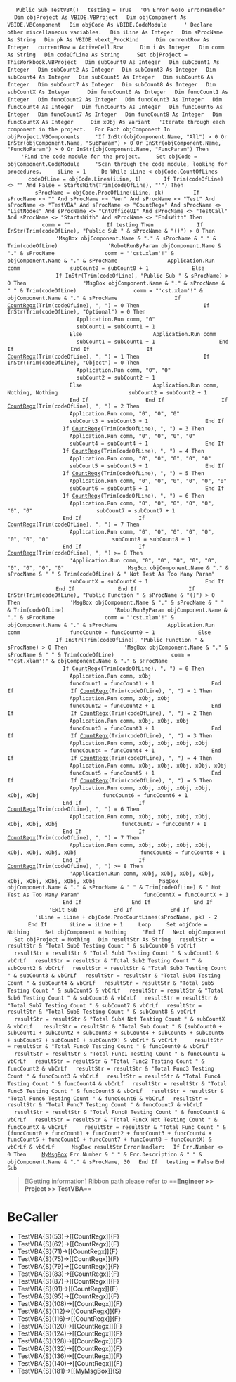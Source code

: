 &nbsp;&nbsp;&nbsp;&nbsp;
`Public Sub TestVBA()`
&nbsp;&nbsp;&nbsp;&nbsp;`testing = True`
&nbsp;&nbsp;&nbsp;&nbsp;`'On Error GoTo ErrorHandler`
&nbsp;&nbsp;&nbsp;&nbsp;`Dim objProject As VBIDE.VBProject`
&nbsp;&nbsp;&nbsp;&nbsp;`Dim objComponent As VBIDE.VBComponent`
&nbsp;&nbsp;&nbsp;&nbsp;`Dim objCode As VBIDE.CodeModule`
&nbsp;&nbsp;&nbsp;&nbsp;
&nbsp;&nbsp;&nbsp;&nbsp;`' Declare other miscellaneous variables.`
&nbsp;&nbsp;&nbsp;&nbsp;`Dim iLine As Integer`
&nbsp;&nbsp;&nbsp;&nbsp;`Dim sProcName As String`
&nbsp;&nbsp;&nbsp;&nbsp;`Dim pk As VBIDE.vbext_ProcKind`
&nbsp;&nbsp;&nbsp;&nbsp;
&nbsp;&nbsp;&nbsp;&nbsp;`Dim currentRow As Integer`
&nbsp;&nbsp;&nbsp;&nbsp;`currentRow = ActiveCell.Row`
&nbsp;&nbsp;&nbsp;&nbsp;
&nbsp;&nbsp;&nbsp;&nbsp;`Dim i As Integer`
&nbsp;&nbsp;&nbsp;&nbsp;`Dim comm As String`
&nbsp;&nbsp;&nbsp;&nbsp;`Dim codeOfLine As String`
&nbsp;&nbsp;&nbsp;&nbsp;
&nbsp;&nbsp;&nbsp;&nbsp;`Set objProject = ThisWorkbook.VBProject`
&nbsp;&nbsp;&nbsp;&nbsp;`Dim subCount0 As Integer`
&nbsp;&nbsp;&nbsp;&nbsp;`Dim subCount1 As Integer`
&nbsp;&nbsp;&nbsp;&nbsp;`Dim subCount2 As Integer`
&nbsp;&nbsp;&nbsp;&nbsp;`Dim subCount3 As Integer`
&nbsp;&nbsp;&nbsp;&nbsp;`Dim subCount4 As Integer`
&nbsp;&nbsp;&nbsp;&nbsp;`Dim subCount5 As Integer`
&nbsp;&nbsp;&nbsp;&nbsp;`Dim subCount6 As Integer`
&nbsp;&nbsp;&nbsp;&nbsp;`Dim subCount7 As Integer`
&nbsp;&nbsp;&nbsp;&nbsp;`Dim subCount8 As Integer`
&nbsp;&nbsp;&nbsp;&nbsp;`Dim subCountX As Integer`
&nbsp;&nbsp;&nbsp;&nbsp;
&nbsp;&nbsp;&nbsp;&nbsp;`Dim funcCount0 As Integer`
&nbsp;&nbsp;&nbsp;&nbsp;`Dim funcCount1 As Integer`
&nbsp;&nbsp;&nbsp;&nbsp;`Dim funcCount2 As Integer`
&nbsp;&nbsp;&nbsp;&nbsp;`Dim funcCount3 As Integer`
&nbsp;&nbsp;&nbsp;&nbsp;`Dim funcCount4 As Integer`
&nbsp;&nbsp;&nbsp;&nbsp;`Dim funcCount5 As Integer`
&nbsp;&nbsp;&nbsp;&nbsp;`Dim funcCount6 As Integer`
&nbsp;&nbsp;&nbsp;&nbsp;`Dim funcCount7 As Integer`
&nbsp;&nbsp;&nbsp;&nbsp;`Dim funcCount8 As Integer`
&nbsp;&nbsp;&nbsp;&nbsp;`Dim funcCountX As Integer`
&nbsp;&nbsp;&nbsp;&nbsp;
&nbsp;&nbsp;&nbsp;&nbsp;`Dim xObj As Variant`
&nbsp;&nbsp;&nbsp;&nbsp;`'Iterate through each component in the project.`
&nbsp;&nbsp;&nbsp;&nbsp;`For Each objComponent In objProject.VBComponents`
&nbsp;&nbsp;&nbsp;&nbsp;&nbsp;&nbsp;&nbsp;&nbsp;`'If InStr(objComponent.Name, "All") > 0 Or InStr(objComponent.Name, "SubParam") > 0 Or InStr(objComponent.Name, "FuncNoParam") > 0 Or InStr(objComponent.Name, "FuncParam") Then`
&nbsp;&nbsp;&nbsp;&nbsp;&nbsp;&nbsp;&nbsp;&nbsp;`'Find the code module for the project.`
&nbsp;&nbsp;&nbsp;&nbsp;&nbsp;&nbsp;&nbsp;&nbsp;`Set objCode = objComponent.CodeModule`
&nbsp;&nbsp;&nbsp;&nbsp;&nbsp;&nbsp;&nbsp;&nbsp;`'Scan through the code module, looking for procedures.`
&nbsp;&nbsp;&nbsp;&nbsp;&nbsp;&nbsp;&nbsp;&nbsp;`iLine = 1`
&nbsp;&nbsp;&nbsp;&nbsp;&nbsp;&nbsp;&nbsp;&nbsp;`Do While iLine < objCode.CountOfLines`
&nbsp;&nbsp;&nbsp;&nbsp;
&nbsp;&nbsp;&nbsp;&nbsp;&nbsp;&nbsp;&nbsp;&nbsp;&nbsp;&nbsp;&nbsp;&nbsp;`codeOfLine = objCode.Lines(iLine, 1)`
&nbsp;&nbsp;&nbsp;&nbsp;&nbsp;&nbsp;&nbsp;&nbsp;&nbsp;&nbsp;&nbsp;&nbsp;`If Trim(codeOfLine) <> "" And False = StartsWith(Trim(codeOfLine), "'") Then`
&nbsp;&nbsp;&nbsp;&nbsp;&nbsp;&nbsp;&nbsp;&nbsp;&nbsp;&nbsp;&nbsp;&nbsp;&nbsp;&nbsp;&nbsp;&nbsp;`sProcName = objCode.ProcOfLine(iLine, pk)`
&nbsp;&nbsp;&nbsp;&nbsp;&nbsp;&nbsp;&nbsp;&nbsp;&nbsp;&nbsp;&nbsp;&nbsp;&nbsp;&nbsp;&nbsp;&nbsp;`If sProcName <> "" And sProcName <> "Ver" And sProcName <> "Test" And sProcName <> "TestVBA" And sProcName <> "CountRegx" And sProcName <> "ListNodes" And sProcName <> "CntOfficeUI" And sProcName <> "TestCall" And sProcName <> "StartsWith" And sProcName <> "EndsWith" Then`
&nbsp;&nbsp;&nbsp;&nbsp;&nbsp;&nbsp;&nbsp;&nbsp;&nbsp;&nbsp;&nbsp;&nbsp;&nbsp;&nbsp;&nbsp;&nbsp;&nbsp;&nbsp;&nbsp;&nbsp;`comm = ""`
&nbsp;&nbsp;&nbsp;&nbsp;&nbsp;&nbsp;&nbsp;&nbsp;&nbsp;&nbsp;&nbsp;&nbsp;&nbsp;&nbsp;&nbsp;&nbsp;&nbsp;&nbsp;&nbsp;&nbsp;`If testing Then`
&nbsp;&nbsp;&nbsp;&nbsp;&nbsp;&nbsp;&nbsp;&nbsp;&nbsp;&nbsp;&nbsp;&nbsp;&nbsp;&nbsp;&nbsp;&nbsp;&nbsp;&nbsp;&nbsp;&nbsp;&nbsp;&nbsp;&nbsp;&nbsp;`If InStr(Trim(codeOfLine), "Public Sub " & sProcName & "()") > 0 Then`
&nbsp;&nbsp;&nbsp;&nbsp;&nbsp;&nbsp;&nbsp;&nbsp;&nbsp;&nbsp;&nbsp;&nbsp;&nbsp;&nbsp;&nbsp;&nbsp;&nbsp;&nbsp;&nbsp;&nbsp;&nbsp;&nbsp;&nbsp;&nbsp;&nbsp;&nbsp;&nbsp;&nbsp;`'MsgBox objComponent.Name & "." & sProcName & " " & Trim(codeOfLine)`
&nbsp;&nbsp;&nbsp;&nbsp;&nbsp;&nbsp;&nbsp;&nbsp;&nbsp;&nbsp;&nbsp;&nbsp;&nbsp;&nbsp;&nbsp;&nbsp;&nbsp;&nbsp;&nbsp;&nbsp;&nbsp;&nbsp;&nbsp;&nbsp;&nbsp;&nbsp;&nbsp;&nbsp;`'RobotRunByParam objComponent.Name & "." & sProcName`
&nbsp;&nbsp;&nbsp;&nbsp;&nbsp;&nbsp;&nbsp;&nbsp;&nbsp;&nbsp;&nbsp;&nbsp;&nbsp;&nbsp;&nbsp;&nbsp;&nbsp;&nbsp;&nbsp;&nbsp;&nbsp;&nbsp;&nbsp;&nbsp;&nbsp;&nbsp;&nbsp;&nbsp;`comm = "'cst.xlam'!" & objComponent.Name & "." & sProcName`
&nbsp;&nbsp;&nbsp;&nbsp;&nbsp;&nbsp;&nbsp;&nbsp;&nbsp;&nbsp;&nbsp;&nbsp;&nbsp;&nbsp;&nbsp;&nbsp;&nbsp;&nbsp;&nbsp;&nbsp;&nbsp;&nbsp;&nbsp;&nbsp;&nbsp;&nbsp;&nbsp;&nbsp;`Application.Run comm`
&nbsp;&nbsp;&nbsp;&nbsp;&nbsp;&nbsp;&nbsp;&nbsp;&nbsp;&nbsp;&nbsp;&nbsp;&nbsp;&nbsp;&nbsp;&nbsp;&nbsp;&nbsp;&nbsp;&nbsp;&nbsp;&nbsp;&nbsp;&nbsp;&nbsp;&nbsp;&nbsp;&nbsp;`subCount0 = subCount0 + 1`
&nbsp;&nbsp;&nbsp;&nbsp;&nbsp;&nbsp;&nbsp;&nbsp;&nbsp;&nbsp;&nbsp;&nbsp;&nbsp;&nbsp;&nbsp;&nbsp;&nbsp;&nbsp;&nbsp;&nbsp;&nbsp;&nbsp;&nbsp;&nbsp;`Else`
&nbsp;&nbsp;&nbsp;&nbsp;&nbsp;&nbsp;&nbsp;&nbsp;&nbsp;&nbsp;&nbsp;&nbsp;&nbsp;&nbsp;&nbsp;&nbsp;&nbsp;&nbsp;&nbsp;&nbsp;&nbsp;&nbsp;&nbsp;&nbsp;&nbsp;&nbsp;&nbsp;&nbsp;`If InStr(Trim(codeOfLine), "Public Sub " & sProcName) > 0 Then`
&nbsp;&nbsp;&nbsp;&nbsp;&nbsp;&nbsp;&nbsp;&nbsp;&nbsp;&nbsp;&nbsp;&nbsp;&nbsp;&nbsp;&nbsp;&nbsp;&nbsp;&nbsp;&nbsp;&nbsp;&nbsp;&nbsp;&nbsp;&nbsp;&nbsp;&nbsp;&nbsp;&nbsp;&nbsp;&nbsp;&nbsp;&nbsp;`'MsgBox objComponent.Name & "." & sProcName & " " & Trim(codeOfLine)`
&nbsp;&nbsp;&nbsp;&nbsp;&nbsp;&nbsp;&nbsp;&nbsp;&nbsp;&nbsp;&nbsp;&nbsp;&nbsp;&nbsp;&nbsp;&nbsp;&nbsp;&nbsp;&nbsp;&nbsp;&nbsp;&nbsp;&nbsp;&nbsp;&nbsp;&nbsp;&nbsp;&nbsp;&nbsp;&nbsp;&nbsp;&nbsp;`comm = "'cst.xlam'!" & objComponent.Name & "." & sProcName`
&nbsp;&nbsp;&nbsp;&nbsp;&nbsp;&nbsp;&nbsp;&nbsp;&nbsp;&nbsp;&nbsp;&nbsp;&nbsp;&nbsp;&nbsp;&nbsp;&nbsp;&nbsp;&nbsp;&nbsp;&nbsp;&nbsp;&nbsp;&nbsp;&nbsp;&nbsp;&nbsp;&nbsp;&nbsp;&nbsp;&nbsp;&nbsp;`If `[`CountRegx`](CountRegx)`(Trim(codeOfLine), ", ") = 0 Then`
&nbsp;&nbsp;&nbsp;&nbsp;&nbsp;&nbsp;&nbsp;&nbsp;&nbsp;&nbsp;&nbsp;&nbsp;&nbsp;&nbsp;&nbsp;&nbsp;&nbsp;&nbsp;&nbsp;&nbsp;&nbsp;&nbsp;&nbsp;&nbsp;&nbsp;&nbsp;&nbsp;&nbsp;&nbsp;&nbsp;&nbsp;&nbsp;&nbsp;&nbsp;&nbsp;&nbsp;`If InStr(Trim(codeOfLine), "Optional") = 0 Then`
&nbsp;&nbsp;&nbsp;&nbsp;&nbsp;&nbsp;&nbsp;&nbsp;&nbsp;&nbsp;&nbsp;&nbsp;&nbsp;&nbsp;&nbsp;&nbsp;&nbsp;&nbsp;&nbsp;&nbsp;&nbsp;&nbsp;&nbsp;&nbsp;&nbsp;&nbsp;&nbsp;&nbsp;&nbsp;&nbsp;&nbsp;&nbsp;&nbsp;&nbsp;&nbsp;&nbsp;&nbsp;&nbsp;&nbsp;&nbsp;`Application.Run comm, "0"`
&nbsp;&nbsp;&nbsp;&nbsp;&nbsp;&nbsp;&nbsp;&nbsp;&nbsp;&nbsp;&nbsp;&nbsp;&nbsp;&nbsp;&nbsp;&nbsp;&nbsp;&nbsp;&nbsp;&nbsp;&nbsp;&nbsp;&nbsp;&nbsp;&nbsp;&nbsp;&nbsp;&nbsp;&nbsp;&nbsp;&nbsp;&nbsp;&nbsp;&nbsp;&nbsp;&nbsp;&nbsp;&nbsp;&nbsp;&nbsp;`subCount1 = subCount1 + 1`
&nbsp;&nbsp;&nbsp;&nbsp;&nbsp;&nbsp;&nbsp;&nbsp;&nbsp;&nbsp;&nbsp;&nbsp;&nbsp;&nbsp;&nbsp;&nbsp;&nbsp;&nbsp;&nbsp;&nbsp;&nbsp;&nbsp;&nbsp;&nbsp;&nbsp;&nbsp;&nbsp;&nbsp;&nbsp;&nbsp;&nbsp;&nbsp;&nbsp;&nbsp;&nbsp;&nbsp;`Else`
&nbsp;&nbsp;&nbsp;&nbsp;&nbsp;&nbsp;&nbsp;&nbsp;&nbsp;&nbsp;&nbsp;&nbsp;&nbsp;&nbsp;&nbsp;&nbsp;&nbsp;&nbsp;&nbsp;&nbsp;&nbsp;&nbsp;&nbsp;&nbsp;&nbsp;&nbsp;&nbsp;&nbsp;&nbsp;&nbsp;&nbsp;&nbsp;&nbsp;&nbsp;&nbsp;&nbsp;&nbsp;&nbsp;&nbsp;&nbsp;`Application.Run comm`
&nbsp;&nbsp;&nbsp;&nbsp;&nbsp;&nbsp;&nbsp;&nbsp;&nbsp;&nbsp;&nbsp;&nbsp;&nbsp;&nbsp;&nbsp;&nbsp;&nbsp;&nbsp;&nbsp;&nbsp;&nbsp;&nbsp;&nbsp;&nbsp;&nbsp;&nbsp;&nbsp;&nbsp;&nbsp;&nbsp;&nbsp;&nbsp;&nbsp;&nbsp;&nbsp;&nbsp;&nbsp;&nbsp;&nbsp;&nbsp;`subCount1 = subCount1 + 1`
&nbsp;&nbsp;&nbsp;&nbsp;&nbsp;&nbsp;&nbsp;&nbsp;&nbsp;&nbsp;&nbsp;&nbsp;&nbsp;&nbsp;&nbsp;&nbsp;&nbsp;&nbsp;&nbsp;&nbsp;&nbsp;&nbsp;&nbsp;&nbsp;&nbsp;&nbsp;&nbsp;&nbsp;&nbsp;&nbsp;&nbsp;&nbsp;&nbsp;&nbsp;&nbsp;&nbsp;`End If`
&nbsp;&nbsp;&nbsp;&nbsp;&nbsp;&nbsp;&nbsp;&nbsp;&nbsp;&nbsp;&nbsp;&nbsp;&nbsp;&nbsp;&nbsp;&nbsp;&nbsp;&nbsp;&nbsp;&nbsp;&nbsp;&nbsp;&nbsp;&nbsp;&nbsp;&nbsp;&nbsp;&nbsp;&nbsp;&nbsp;&nbsp;&nbsp;`End If`
&nbsp;&nbsp;&nbsp;&nbsp;&nbsp;&nbsp;&nbsp;&nbsp;&nbsp;&nbsp;&nbsp;&nbsp;&nbsp;&nbsp;&nbsp;&nbsp;&nbsp;&nbsp;&nbsp;&nbsp;&nbsp;&nbsp;&nbsp;&nbsp;&nbsp;&nbsp;&nbsp;&nbsp;&nbsp;&nbsp;&nbsp;&nbsp;`If `[`CountRegx`](CountRegx)`(Trim(codeOfLine), ", ") = 1 Then`
&nbsp;&nbsp;&nbsp;&nbsp;&nbsp;&nbsp;&nbsp;&nbsp;&nbsp;&nbsp;&nbsp;&nbsp;&nbsp;&nbsp;&nbsp;&nbsp;&nbsp;&nbsp;&nbsp;&nbsp;&nbsp;&nbsp;&nbsp;&nbsp;&nbsp;&nbsp;&nbsp;&nbsp;&nbsp;&nbsp;&nbsp;&nbsp;&nbsp;&nbsp;&nbsp;&nbsp;`If InStr(Trim(codeOfLine), "Object") = 0 Then`
&nbsp;&nbsp;&nbsp;&nbsp;&nbsp;&nbsp;&nbsp;&nbsp;&nbsp;&nbsp;&nbsp;&nbsp;&nbsp;&nbsp;&nbsp;&nbsp;&nbsp;&nbsp;&nbsp;&nbsp;&nbsp;&nbsp;&nbsp;&nbsp;&nbsp;&nbsp;&nbsp;&nbsp;&nbsp;&nbsp;&nbsp;&nbsp;&nbsp;&nbsp;&nbsp;&nbsp;&nbsp;&nbsp;&nbsp;&nbsp;`Application.Run comm, "0", "0"`
&nbsp;&nbsp;&nbsp;&nbsp;&nbsp;&nbsp;&nbsp;&nbsp;&nbsp;&nbsp;&nbsp;&nbsp;&nbsp;&nbsp;&nbsp;&nbsp;&nbsp;&nbsp;&nbsp;&nbsp;&nbsp;&nbsp;&nbsp;&nbsp;&nbsp;&nbsp;&nbsp;&nbsp;&nbsp;&nbsp;&nbsp;&nbsp;&nbsp;&nbsp;&nbsp;&nbsp;&nbsp;&nbsp;&nbsp;&nbsp;`subCount2 = subCount2 + 1`
&nbsp;&nbsp;&nbsp;&nbsp;&nbsp;&nbsp;&nbsp;&nbsp;&nbsp;&nbsp;&nbsp;&nbsp;&nbsp;&nbsp;&nbsp;&nbsp;&nbsp;&nbsp;&nbsp;&nbsp;&nbsp;&nbsp;&nbsp;&nbsp;&nbsp;&nbsp;&nbsp;&nbsp;&nbsp;&nbsp;&nbsp;&nbsp;&nbsp;&nbsp;&nbsp;&nbsp;`Else`
&nbsp;&nbsp;&nbsp;&nbsp;&nbsp;&nbsp;&nbsp;&nbsp;&nbsp;&nbsp;&nbsp;&nbsp;&nbsp;&nbsp;&nbsp;&nbsp;&nbsp;&nbsp;&nbsp;&nbsp;&nbsp;&nbsp;&nbsp;&nbsp;&nbsp;&nbsp;&nbsp;&nbsp;&nbsp;&nbsp;&nbsp;&nbsp;&nbsp;&nbsp;&nbsp;&nbsp;&nbsp;&nbsp;&nbsp;&nbsp;`Application.Run comm, Nothing, Nothing`
&nbsp;&nbsp;&nbsp;&nbsp;&nbsp;&nbsp;&nbsp;&nbsp;&nbsp;&nbsp;&nbsp;&nbsp;&nbsp;&nbsp;&nbsp;&nbsp;&nbsp;&nbsp;&nbsp;&nbsp;&nbsp;&nbsp;&nbsp;&nbsp;&nbsp;&nbsp;&nbsp;&nbsp;&nbsp;&nbsp;&nbsp;&nbsp;&nbsp;&nbsp;&nbsp;&nbsp;&nbsp;&nbsp;&nbsp;&nbsp;`subCount2 = subCount2 + 1`
&nbsp;&nbsp;&nbsp;&nbsp;&nbsp;&nbsp;&nbsp;&nbsp;&nbsp;&nbsp;&nbsp;&nbsp;&nbsp;&nbsp;&nbsp;&nbsp;&nbsp;&nbsp;&nbsp;&nbsp;&nbsp;&nbsp;&nbsp;&nbsp;&nbsp;&nbsp;&nbsp;&nbsp;&nbsp;&nbsp;&nbsp;&nbsp;&nbsp;&nbsp;&nbsp;&nbsp;`End If`
&nbsp;&nbsp;&nbsp;&nbsp;&nbsp;&nbsp;&nbsp;&nbsp;&nbsp;&nbsp;&nbsp;&nbsp;&nbsp;&nbsp;&nbsp;&nbsp;&nbsp;&nbsp;&nbsp;&nbsp;&nbsp;&nbsp;&nbsp;&nbsp;&nbsp;&nbsp;&nbsp;&nbsp;&nbsp;&nbsp;&nbsp;&nbsp;`End If`
&nbsp;&nbsp;&nbsp;&nbsp;&nbsp;&nbsp;&nbsp;&nbsp;&nbsp;&nbsp;&nbsp;&nbsp;&nbsp;&nbsp;&nbsp;&nbsp;&nbsp;&nbsp;&nbsp;&nbsp;&nbsp;&nbsp;&nbsp;&nbsp;&nbsp;&nbsp;&nbsp;&nbsp;&nbsp;&nbsp;&nbsp;&nbsp;`If `[`CountRegx`](CountRegx)`(Trim(codeOfLine), ", ") = 2 Then`
&nbsp;&nbsp;&nbsp;&nbsp;&nbsp;&nbsp;&nbsp;&nbsp;&nbsp;&nbsp;&nbsp;&nbsp;&nbsp;&nbsp;&nbsp;&nbsp;&nbsp;&nbsp;&nbsp;&nbsp;&nbsp;&nbsp;&nbsp;&nbsp;&nbsp;&nbsp;&nbsp;&nbsp;&nbsp;&nbsp;&nbsp;&nbsp;&nbsp;&nbsp;&nbsp;&nbsp;`Application.Run comm, "0", "0", "0"`
&nbsp;&nbsp;&nbsp;&nbsp;&nbsp;&nbsp;&nbsp;&nbsp;&nbsp;&nbsp;&nbsp;&nbsp;&nbsp;&nbsp;&nbsp;&nbsp;&nbsp;&nbsp;&nbsp;&nbsp;&nbsp;&nbsp;&nbsp;&nbsp;&nbsp;&nbsp;&nbsp;&nbsp;&nbsp;&nbsp;&nbsp;&nbsp;&nbsp;&nbsp;&nbsp;&nbsp;`subCount3 = subCount3 + 1`
&nbsp;&nbsp;&nbsp;&nbsp;&nbsp;&nbsp;&nbsp;&nbsp;&nbsp;&nbsp;&nbsp;&nbsp;&nbsp;&nbsp;&nbsp;&nbsp;&nbsp;&nbsp;&nbsp;&nbsp;&nbsp;&nbsp;&nbsp;&nbsp;&nbsp;&nbsp;&nbsp;&nbsp;&nbsp;&nbsp;&nbsp;&nbsp;`End If`
&nbsp;&nbsp;&nbsp;&nbsp;&nbsp;&nbsp;&nbsp;&nbsp;&nbsp;&nbsp;&nbsp;&nbsp;&nbsp;&nbsp;&nbsp;&nbsp;&nbsp;&nbsp;&nbsp;&nbsp;&nbsp;&nbsp;&nbsp;&nbsp;&nbsp;&nbsp;&nbsp;&nbsp;&nbsp;&nbsp;&nbsp;&nbsp;`If `[`CountRegx`](CountRegx)`(Trim(codeOfLine), ", ") = 3 Then`
&nbsp;&nbsp;&nbsp;&nbsp;&nbsp;&nbsp;&nbsp;&nbsp;&nbsp;&nbsp;&nbsp;&nbsp;&nbsp;&nbsp;&nbsp;&nbsp;&nbsp;&nbsp;&nbsp;&nbsp;&nbsp;&nbsp;&nbsp;&nbsp;&nbsp;&nbsp;&nbsp;&nbsp;&nbsp;&nbsp;&nbsp;&nbsp;&nbsp;&nbsp;&nbsp;&nbsp;`Application.Run comm, "0", "0", "0", "0"`
&nbsp;&nbsp;&nbsp;&nbsp;&nbsp;&nbsp;&nbsp;&nbsp;&nbsp;&nbsp;&nbsp;&nbsp;&nbsp;&nbsp;&nbsp;&nbsp;&nbsp;&nbsp;&nbsp;&nbsp;&nbsp;&nbsp;&nbsp;&nbsp;&nbsp;&nbsp;&nbsp;&nbsp;&nbsp;&nbsp;&nbsp;&nbsp;&nbsp;&nbsp;&nbsp;&nbsp;`subCount4 = subCount4 + 1`
&nbsp;&nbsp;&nbsp;&nbsp;&nbsp;&nbsp;&nbsp;&nbsp;&nbsp;&nbsp;&nbsp;&nbsp;&nbsp;&nbsp;&nbsp;&nbsp;&nbsp;&nbsp;&nbsp;&nbsp;&nbsp;&nbsp;&nbsp;&nbsp;&nbsp;&nbsp;&nbsp;&nbsp;&nbsp;&nbsp;&nbsp;&nbsp;`End If`
&nbsp;&nbsp;&nbsp;&nbsp;&nbsp;&nbsp;&nbsp;&nbsp;&nbsp;&nbsp;&nbsp;&nbsp;&nbsp;&nbsp;&nbsp;&nbsp;&nbsp;&nbsp;&nbsp;&nbsp;&nbsp;&nbsp;&nbsp;&nbsp;&nbsp;&nbsp;&nbsp;&nbsp;&nbsp;&nbsp;&nbsp;&nbsp;`If `[`CountRegx`](CountRegx)`(Trim(codeOfLine), ", ") = 4 Then`
&nbsp;&nbsp;&nbsp;&nbsp;&nbsp;&nbsp;&nbsp;&nbsp;&nbsp;&nbsp;&nbsp;&nbsp;&nbsp;&nbsp;&nbsp;&nbsp;&nbsp;&nbsp;&nbsp;&nbsp;&nbsp;&nbsp;&nbsp;&nbsp;&nbsp;&nbsp;&nbsp;&nbsp;&nbsp;&nbsp;&nbsp;&nbsp;&nbsp;&nbsp;&nbsp;&nbsp;`Application.Run comm, "0", "0", "0", "0", "0"`
&nbsp;&nbsp;&nbsp;&nbsp;&nbsp;&nbsp;&nbsp;&nbsp;&nbsp;&nbsp;&nbsp;&nbsp;&nbsp;&nbsp;&nbsp;&nbsp;&nbsp;&nbsp;&nbsp;&nbsp;&nbsp;&nbsp;&nbsp;&nbsp;&nbsp;&nbsp;&nbsp;&nbsp;&nbsp;&nbsp;&nbsp;&nbsp;&nbsp;&nbsp;&nbsp;&nbsp;`subCount5 = subCount5 + 1`
&nbsp;&nbsp;&nbsp;&nbsp;&nbsp;&nbsp;&nbsp;&nbsp;&nbsp;&nbsp;&nbsp;&nbsp;&nbsp;&nbsp;&nbsp;&nbsp;&nbsp;&nbsp;&nbsp;&nbsp;&nbsp;&nbsp;&nbsp;&nbsp;&nbsp;&nbsp;&nbsp;&nbsp;&nbsp;&nbsp;&nbsp;&nbsp;`End If`
&nbsp;&nbsp;&nbsp;&nbsp;&nbsp;&nbsp;&nbsp;&nbsp;&nbsp;&nbsp;&nbsp;&nbsp;&nbsp;&nbsp;&nbsp;&nbsp;&nbsp;&nbsp;&nbsp;&nbsp;&nbsp;&nbsp;&nbsp;&nbsp;&nbsp;&nbsp;&nbsp;&nbsp;&nbsp;&nbsp;&nbsp;&nbsp;`If `[`CountRegx`](CountRegx)`(Trim(codeOfLine), ", ") = 5 Then`
&nbsp;&nbsp;&nbsp;&nbsp;&nbsp;&nbsp;&nbsp;&nbsp;&nbsp;&nbsp;&nbsp;&nbsp;&nbsp;&nbsp;&nbsp;&nbsp;&nbsp;&nbsp;&nbsp;&nbsp;&nbsp;&nbsp;&nbsp;&nbsp;&nbsp;&nbsp;&nbsp;&nbsp;&nbsp;&nbsp;&nbsp;&nbsp;&nbsp;&nbsp;&nbsp;&nbsp;`Application.Run comm, "0", "0", "0", "0", "0", "0"`
&nbsp;&nbsp;&nbsp;&nbsp;&nbsp;&nbsp;&nbsp;&nbsp;&nbsp;&nbsp;&nbsp;&nbsp;&nbsp;&nbsp;&nbsp;&nbsp;&nbsp;&nbsp;&nbsp;&nbsp;&nbsp;&nbsp;&nbsp;&nbsp;&nbsp;&nbsp;&nbsp;&nbsp;&nbsp;&nbsp;&nbsp;&nbsp;&nbsp;&nbsp;&nbsp;&nbsp;`subCount6 = subCount6 + 1`
&nbsp;&nbsp;&nbsp;&nbsp;&nbsp;&nbsp;&nbsp;&nbsp;&nbsp;&nbsp;&nbsp;&nbsp;&nbsp;&nbsp;&nbsp;&nbsp;&nbsp;&nbsp;&nbsp;&nbsp;&nbsp;&nbsp;&nbsp;&nbsp;&nbsp;&nbsp;&nbsp;&nbsp;&nbsp;&nbsp;&nbsp;&nbsp;`End If`
&nbsp;&nbsp;&nbsp;&nbsp;&nbsp;&nbsp;&nbsp;&nbsp;&nbsp;&nbsp;&nbsp;&nbsp;&nbsp;&nbsp;&nbsp;&nbsp;&nbsp;&nbsp;&nbsp;&nbsp;&nbsp;&nbsp;&nbsp;&nbsp;&nbsp;&nbsp;&nbsp;&nbsp;&nbsp;&nbsp;&nbsp;&nbsp;`If `[`CountRegx`](CountRegx)`(Trim(codeOfLine), ", ") = 6 Then`
&nbsp;&nbsp;&nbsp;&nbsp;&nbsp;&nbsp;&nbsp;&nbsp;&nbsp;&nbsp;&nbsp;&nbsp;&nbsp;&nbsp;&nbsp;&nbsp;&nbsp;&nbsp;&nbsp;&nbsp;&nbsp;&nbsp;&nbsp;&nbsp;&nbsp;&nbsp;&nbsp;&nbsp;&nbsp;&nbsp;&nbsp;&nbsp;&nbsp;&nbsp;&nbsp;&nbsp;`Application.Run comm, "0", "0", "0", "0", "0", "0", "0"`
&nbsp;&nbsp;&nbsp;&nbsp;&nbsp;&nbsp;&nbsp;&nbsp;&nbsp;&nbsp;&nbsp;&nbsp;&nbsp;&nbsp;&nbsp;&nbsp;&nbsp;&nbsp;&nbsp;&nbsp;&nbsp;&nbsp;&nbsp;&nbsp;&nbsp;&nbsp;&nbsp;&nbsp;&nbsp;&nbsp;&nbsp;&nbsp;&nbsp;&nbsp;&nbsp;&nbsp;`subCount7 = subCount7 + 1`
&nbsp;&nbsp;&nbsp;&nbsp;&nbsp;&nbsp;&nbsp;&nbsp;&nbsp;&nbsp;&nbsp;&nbsp;&nbsp;&nbsp;&nbsp;&nbsp;&nbsp;&nbsp;&nbsp;&nbsp;&nbsp;&nbsp;&nbsp;&nbsp;&nbsp;&nbsp;&nbsp;&nbsp;&nbsp;&nbsp;&nbsp;&nbsp;`End If`
&nbsp;&nbsp;&nbsp;&nbsp;&nbsp;&nbsp;&nbsp;&nbsp;&nbsp;&nbsp;&nbsp;&nbsp;&nbsp;&nbsp;&nbsp;&nbsp;&nbsp;&nbsp;&nbsp;&nbsp;&nbsp;&nbsp;&nbsp;&nbsp;&nbsp;&nbsp;&nbsp;&nbsp;&nbsp;&nbsp;&nbsp;&nbsp;`If `[`CountRegx`](CountRegx)`(Trim(codeOfLine), ", ") = 7 Then`
&nbsp;&nbsp;&nbsp;&nbsp;&nbsp;&nbsp;&nbsp;&nbsp;&nbsp;&nbsp;&nbsp;&nbsp;&nbsp;&nbsp;&nbsp;&nbsp;&nbsp;&nbsp;&nbsp;&nbsp;&nbsp;&nbsp;&nbsp;&nbsp;&nbsp;&nbsp;&nbsp;&nbsp;&nbsp;&nbsp;&nbsp;&nbsp;&nbsp;&nbsp;&nbsp;&nbsp;`Application.Run comm, "0", "0", "0", "0", "0", "0", "0", "0"`
&nbsp;&nbsp;&nbsp;&nbsp;&nbsp;&nbsp;&nbsp;&nbsp;&nbsp;&nbsp;&nbsp;&nbsp;&nbsp;&nbsp;&nbsp;&nbsp;&nbsp;&nbsp;&nbsp;&nbsp;&nbsp;&nbsp;&nbsp;&nbsp;&nbsp;&nbsp;&nbsp;&nbsp;&nbsp;&nbsp;&nbsp;&nbsp;&nbsp;&nbsp;&nbsp;&nbsp;`subCount8 = subCount8 + 1`
&nbsp;&nbsp;&nbsp;&nbsp;&nbsp;&nbsp;&nbsp;&nbsp;&nbsp;&nbsp;&nbsp;&nbsp;&nbsp;&nbsp;&nbsp;&nbsp;&nbsp;&nbsp;&nbsp;&nbsp;&nbsp;&nbsp;&nbsp;&nbsp;&nbsp;&nbsp;&nbsp;&nbsp;&nbsp;&nbsp;&nbsp;&nbsp;`End If`
&nbsp;&nbsp;&nbsp;&nbsp;&nbsp;&nbsp;&nbsp;&nbsp;&nbsp;&nbsp;&nbsp;&nbsp;&nbsp;&nbsp;&nbsp;&nbsp;&nbsp;&nbsp;&nbsp;&nbsp;&nbsp;&nbsp;&nbsp;&nbsp;&nbsp;&nbsp;&nbsp;&nbsp;&nbsp;&nbsp;&nbsp;&nbsp;`If `[`CountRegx`](CountRegx)`(Trim(codeOfLine), ", ") >= 8 Then`
&nbsp;&nbsp;&nbsp;&nbsp;&nbsp;&nbsp;&nbsp;&nbsp;&nbsp;&nbsp;&nbsp;&nbsp;&nbsp;&nbsp;&nbsp;&nbsp;&nbsp;&nbsp;&nbsp;&nbsp;&nbsp;&nbsp;&nbsp;&nbsp;&nbsp;&nbsp;&nbsp;&nbsp;&nbsp;&nbsp;&nbsp;&nbsp;&nbsp;&nbsp;&nbsp;&nbsp;`'Application.Run comm, "0", "0", "0", "0", "0", "0", "0", "0", "0"`
&nbsp;&nbsp;&nbsp;&nbsp;&nbsp;&nbsp;&nbsp;&nbsp;&nbsp;&nbsp;&nbsp;&nbsp;&nbsp;&nbsp;&nbsp;&nbsp;&nbsp;&nbsp;&nbsp;&nbsp;&nbsp;&nbsp;&nbsp;&nbsp;&nbsp;&nbsp;&nbsp;&nbsp;&nbsp;&nbsp;&nbsp;&nbsp;&nbsp;&nbsp;&nbsp;&nbsp;`MsgBox objComponent.Name & "." & sProcName & " " & Trim(codeOfLine) & " Not Test As Too Many Param"`
&nbsp;&nbsp;&nbsp;&nbsp;&nbsp;&nbsp;&nbsp;&nbsp;&nbsp;&nbsp;&nbsp;&nbsp;&nbsp;&nbsp;&nbsp;&nbsp;&nbsp;&nbsp;&nbsp;&nbsp;&nbsp;&nbsp;&nbsp;&nbsp;&nbsp;&nbsp;&nbsp;&nbsp;&nbsp;&nbsp;&nbsp;&nbsp;&nbsp;&nbsp;&nbsp;&nbsp;`subCountX = subCountX + 1`
&nbsp;&nbsp;&nbsp;&nbsp;&nbsp;&nbsp;&nbsp;&nbsp;&nbsp;&nbsp;&nbsp;&nbsp;&nbsp;&nbsp;&nbsp;&nbsp;&nbsp;&nbsp;&nbsp;&nbsp;&nbsp;&nbsp;&nbsp;&nbsp;&nbsp;&nbsp;&nbsp;&nbsp;&nbsp;&nbsp;&nbsp;&nbsp;`End If`
&nbsp;&nbsp;&nbsp;&nbsp;&nbsp;&nbsp;&nbsp;&nbsp;&nbsp;&nbsp;&nbsp;&nbsp;&nbsp;&nbsp;&nbsp;&nbsp;&nbsp;&nbsp;&nbsp;&nbsp;&nbsp;&nbsp;&nbsp;&nbsp;&nbsp;&nbsp;&nbsp;&nbsp;`End If`
&nbsp;&nbsp;&nbsp;&nbsp;&nbsp;&nbsp;&nbsp;&nbsp;&nbsp;&nbsp;&nbsp;&nbsp;&nbsp;&nbsp;&nbsp;&nbsp;&nbsp;&nbsp;&nbsp;&nbsp;&nbsp;&nbsp;&nbsp;&nbsp;`End If`
&nbsp;&nbsp;&nbsp;&nbsp;
&nbsp;&nbsp;&nbsp;&nbsp;&nbsp;&nbsp;&nbsp;&nbsp;&nbsp;&nbsp;&nbsp;&nbsp;&nbsp;&nbsp;&nbsp;&nbsp;&nbsp;&nbsp;&nbsp;&nbsp;&nbsp;&nbsp;&nbsp;&nbsp;`If InStr(Trim(codeOfLine), "Public Function " & sProcName & "()") > 0 Then`
&nbsp;&nbsp;&nbsp;&nbsp;&nbsp;&nbsp;&nbsp;&nbsp;&nbsp;&nbsp;&nbsp;&nbsp;&nbsp;&nbsp;&nbsp;&nbsp;&nbsp;&nbsp;&nbsp;&nbsp;&nbsp;&nbsp;&nbsp;&nbsp;&nbsp;&nbsp;&nbsp;&nbsp;`'MsgBox objComponent.Name & "." & sProcName & " " & Trim(codeOfLine)`
&nbsp;&nbsp;&nbsp;&nbsp;&nbsp;&nbsp;&nbsp;&nbsp;&nbsp;&nbsp;&nbsp;&nbsp;&nbsp;&nbsp;&nbsp;&nbsp;&nbsp;&nbsp;&nbsp;&nbsp;&nbsp;&nbsp;&nbsp;&nbsp;&nbsp;&nbsp;&nbsp;&nbsp;`'RobotRunByParam objComponent.Name & "." & sProcName`
&nbsp;&nbsp;&nbsp;&nbsp;&nbsp;&nbsp;&nbsp;&nbsp;&nbsp;&nbsp;&nbsp;&nbsp;&nbsp;&nbsp;&nbsp;&nbsp;&nbsp;&nbsp;&nbsp;&nbsp;&nbsp;&nbsp;&nbsp;&nbsp;&nbsp;&nbsp;&nbsp;&nbsp;`comm = "'cst.xlam'!" & objComponent.Name & "." & sProcName`
&nbsp;&nbsp;&nbsp;&nbsp;&nbsp;&nbsp;&nbsp;&nbsp;&nbsp;&nbsp;&nbsp;&nbsp;&nbsp;&nbsp;&nbsp;&nbsp;&nbsp;&nbsp;&nbsp;&nbsp;&nbsp;&nbsp;&nbsp;&nbsp;&nbsp;&nbsp;&nbsp;&nbsp;`Application.Run comm`
&nbsp;&nbsp;&nbsp;&nbsp;&nbsp;&nbsp;&nbsp;&nbsp;&nbsp;&nbsp;&nbsp;&nbsp;&nbsp;&nbsp;&nbsp;&nbsp;&nbsp;&nbsp;&nbsp;&nbsp;&nbsp;&nbsp;&nbsp;&nbsp;&nbsp;&nbsp;&nbsp;&nbsp;`funcCount0 = funcCount0 + 1`
&nbsp;&nbsp;&nbsp;&nbsp;&nbsp;&nbsp;&nbsp;&nbsp;&nbsp;&nbsp;&nbsp;&nbsp;&nbsp;&nbsp;&nbsp;&nbsp;&nbsp;&nbsp;&nbsp;&nbsp;&nbsp;&nbsp;&nbsp;&nbsp;`Else`
&nbsp;&nbsp;&nbsp;&nbsp;&nbsp;&nbsp;&nbsp;&nbsp;&nbsp;&nbsp;&nbsp;&nbsp;&nbsp;&nbsp;&nbsp;&nbsp;&nbsp;&nbsp;&nbsp;&nbsp;&nbsp;&nbsp;&nbsp;&nbsp;&nbsp;&nbsp;&nbsp;&nbsp;`If InStr(Trim(codeOfLine), "Public Function " & sProcName) > 0 Then`
&nbsp;&nbsp;&nbsp;&nbsp;&nbsp;&nbsp;&nbsp;&nbsp;&nbsp;&nbsp;&nbsp;&nbsp;&nbsp;&nbsp;&nbsp;&nbsp;&nbsp;&nbsp;&nbsp;&nbsp;&nbsp;&nbsp;&nbsp;&nbsp;&nbsp;&nbsp;&nbsp;&nbsp;&nbsp;&nbsp;&nbsp;&nbsp;`'MsgBox objComponent.Name & "." & sProcName & " " & Trim(codeOfLine)`
&nbsp;&nbsp;&nbsp;&nbsp;&nbsp;&nbsp;&nbsp;&nbsp;&nbsp;&nbsp;&nbsp;&nbsp;&nbsp;&nbsp;&nbsp;&nbsp;&nbsp;&nbsp;&nbsp;&nbsp;&nbsp;&nbsp;&nbsp;&nbsp;&nbsp;&nbsp;&nbsp;&nbsp;&nbsp;&nbsp;&nbsp;&nbsp;`comm = "'cst.xlam'!" & objComponent.Name & "." & sProcName`
&nbsp;&nbsp;&nbsp;&nbsp;&nbsp;&nbsp;&nbsp;&nbsp;&nbsp;&nbsp;&nbsp;&nbsp;&nbsp;&nbsp;&nbsp;&nbsp;&nbsp;&nbsp;&nbsp;&nbsp;&nbsp;&nbsp;&nbsp;&nbsp;&nbsp;&nbsp;&nbsp;&nbsp;&nbsp;&nbsp;&nbsp;&nbsp;`If `[`CountRegx`](CountRegx)`(Trim(codeOfLine), ", ") = 0 Then`
&nbsp;&nbsp;&nbsp;&nbsp;&nbsp;&nbsp;&nbsp;&nbsp;&nbsp;&nbsp;&nbsp;&nbsp;&nbsp;&nbsp;&nbsp;&nbsp;&nbsp;&nbsp;&nbsp;&nbsp;&nbsp;&nbsp;&nbsp;&nbsp;&nbsp;&nbsp;&nbsp;&nbsp;&nbsp;&nbsp;&nbsp;&nbsp;&nbsp;&nbsp;&nbsp;&nbsp;`Application.Run comm, xObj`
&nbsp;&nbsp;&nbsp;&nbsp;&nbsp;&nbsp;&nbsp;&nbsp;&nbsp;&nbsp;&nbsp;&nbsp;&nbsp;&nbsp;&nbsp;&nbsp;&nbsp;&nbsp;&nbsp;&nbsp;&nbsp;&nbsp;&nbsp;&nbsp;&nbsp;&nbsp;&nbsp;&nbsp;&nbsp;&nbsp;&nbsp;&nbsp;&nbsp;&nbsp;&nbsp;&nbsp;`funcCount1 = funcCount1 + 1`
&nbsp;&nbsp;&nbsp;&nbsp;&nbsp;&nbsp;&nbsp;&nbsp;&nbsp;&nbsp;&nbsp;&nbsp;&nbsp;&nbsp;&nbsp;&nbsp;&nbsp;&nbsp;&nbsp;&nbsp;&nbsp;&nbsp;&nbsp;&nbsp;&nbsp;&nbsp;&nbsp;&nbsp;&nbsp;&nbsp;&nbsp;&nbsp;`End If`
&nbsp;&nbsp;&nbsp;&nbsp;&nbsp;&nbsp;&nbsp;&nbsp;&nbsp;&nbsp;&nbsp;&nbsp;&nbsp;&nbsp;&nbsp;&nbsp;&nbsp;&nbsp;&nbsp;&nbsp;&nbsp;&nbsp;&nbsp;&nbsp;&nbsp;&nbsp;&nbsp;&nbsp;&nbsp;&nbsp;&nbsp;&nbsp;`If `[`CountRegx`](CountRegx)`(Trim(codeOfLine), ", ") = 1 Then`
&nbsp;&nbsp;&nbsp;&nbsp;&nbsp;&nbsp;&nbsp;&nbsp;&nbsp;&nbsp;&nbsp;&nbsp;&nbsp;&nbsp;&nbsp;&nbsp;&nbsp;&nbsp;&nbsp;&nbsp;&nbsp;&nbsp;&nbsp;&nbsp;&nbsp;&nbsp;&nbsp;&nbsp;&nbsp;&nbsp;&nbsp;&nbsp;&nbsp;&nbsp;&nbsp;&nbsp;`Application.Run comm, xObj, xObj`
&nbsp;&nbsp;&nbsp;&nbsp;&nbsp;&nbsp;&nbsp;&nbsp;&nbsp;&nbsp;&nbsp;&nbsp;&nbsp;&nbsp;&nbsp;&nbsp;&nbsp;&nbsp;&nbsp;&nbsp;&nbsp;&nbsp;&nbsp;&nbsp;&nbsp;&nbsp;&nbsp;&nbsp;&nbsp;&nbsp;&nbsp;&nbsp;&nbsp;&nbsp;&nbsp;&nbsp;`funcCount2 = funcCount2 + 1`
&nbsp;&nbsp;&nbsp;&nbsp;&nbsp;&nbsp;&nbsp;&nbsp;&nbsp;&nbsp;&nbsp;&nbsp;&nbsp;&nbsp;&nbsp;&nbsp;&nbsp;&nbsp;&nbsp;&nbsp;&nbsp;&nbsp;&nbsp;&nbsp;&nbsp;&nbsp;&nbsp;&nbsp;&nbsp;&nbsp;&nbsp;&nbsp;`End If`
&nbsp;&nbsp;&nbsp;&nbsp;&nbsp;&nbsp;&nbsp;&nbsp;&nbsp;&nbsp;&nbsp;&nbsp;&nbsp;&nbsp;&nbsp;&nbsp;&nbsp;&nbsp;&nbsp;&nbsp;&nbsp;&nbsp;&nbsp;&nbsp;&nbsp;&nbsp;&nbsp;&nbsp;&nbsp;&nbsp;&nbsp;&nbsp;`If `[`CountRegx`](CountRegx)`(Trim(codeOfLine), ", ") = 2 Then`
&nbsp;&nbsp;&nbsp;&nbsp;&nbsp;&nbsp;&nbsp;&nbsp;&nbsp;&nbsp;&nbsp;&nbsp;&nbsp;&nbsp;&nbsp;&nbsp;&nbsp;&nbsp;&nbsp;&nbsp;&nbsp;&nbsp;&nbsp;&nbsp;&nbsp;&nbsp;&nbsp;&nbsp;&nbsp;&nbsp;&nbsp;&nbsp;&nbsp;&nbsp;&nbsp;&nbsp;`Application.Run comm, xObj, xObj, xObj`
&nbsp;&nbsp;&nbsp;&nbsp;&nbsp;&nbsp;&nbsp;&nbsp;&nbsp;&nbsp;&nbsp;&nbsp;&nbsp;&nbsp;&nbsp;&nbsp;&nbsp;&nbsp;&nbsp;&nbsp;&nbsp;&nbsp;&nbsp;&nbsp;&nbsp;&nbsp;&nbsp;&nbsp;&nbsp;&nbsp;&nbsp;&nbsp;&nbsp;&nbsp;&nbsp;&nbsp;`funcCount3 = funcCount3 + 1`
&nbsp;&nbsp;&nbsp;&nbsp;&nbsp;&nbsp;&nbsp;&nbsp;&nbsp;&nbsp;&nbsp;&nbsp;&nbsp;&nbsp;&nbsp;&nbsp;&nbsp;&nbsp;&nbsp;&nbsp;&nbsp;&nbsp;&nbsp;&nbsp;&nbsp;&nbsp;&nbsp;&nbsp;&nbsp;&nbsp;&nbsp;&nbsp;`End If`
&nbsp;&nbsp;&nbsp;&nbsp;&nbsp;&nbsp;&nbsp;&nbsp;&nbsp;&nbsp;&nbsp;&nbsp;&nbsp;&nbsp;&nbsp;&nbsp;&nbsp;&nbsp;&nbsp;&nbsp;&nbsp;&nbsp;&nbsp;&nbsp;&nbsp;&nbsp;&nbsp;&nbsp;&nbsp;&nbsp;&nbsp;&nbsp;`If `[`CountRegx`](CountRegx)`(Trim(codeOfLine), ", ") = 3 Then`
&nbsp;&nbsp;&nbsp;&nbsp;&nbsp;&nbsp;&nbsp;&nbsp;&nbsp;&nbsp;&nbsp;&nbsp;&nbsp;&nbsp;&nbsp;&nbsp;&nbsp;&nbsp;&nbsp;&nbsp;&nbsp;&nbsp;&nbsp;&nbsp;&nbsp;&nbsp;&nbsp;&nbsp;&nbsp;&nbsp;&nbsp;&nbsp;&nbsp;&nbsp;&nbsp;&nbsp;`Application.Run comm, xObj, xObj, xObj, xObj`
&nbsp;&nbsp;&nbsp;&nbsp;&nbsp;&nbsp;&nbsp;&nbsp;&nbsp;&nbsp;&nbsp;&nbsp;&nbsp;&nbsp;&nbsp;&nbsp;&nbsp;&nbsp;&nbsp;&nbsp;&nbsp;&nbsp;&nbsp;&nbsp;&nbsp;&nbsp;&nbsp;&nbsp;&nbsp;&nbsp;&nbsp;&nbsp;&nbsp;&nbsp;&nbsp;&nbsp;`funcCount4 = funcCount4 + 1`
&nbsp;&nbsp;&nbsp;&nbsp;&nbsp;&nbsp;&nbsp;&nbsp;&nbsp;&nbsp;&nbsp;&nbsp;&nbsp;&nbsp;&nbsp;&nbsp;&nbsp;&nbsp;&nbsp;&nbsp;&nbsp;&nbsp;&nbsp;&nbsp;&nbsp;&nbsp;&nbsp;&nbsp;&nbsp;&nbsp;&nbsp;&nbsp;`End If`
&nbsp;&nbsp;&nbsp;&nbsp;&nbsp;&nbsp;&nbsp;&nbsp;&nbsp;&nbsp;&nbsp;&nbsp;&nbsp;&nbsp;&nbsp;&nbsp;&nbsp;&nbsp;&nbsp;&nbsp;&nbsp;&nbsp;&nbsp;&nbsp;&nbsp;&nbsp;&nbsp;&nbsp;&nbsp;&nbsp;&nbsp;&nbsp;`If `[`CountRegx`](CountRegx)`(Trim(codeOfLine), ", ") = 4 Then`
&nbsp;&nbsp;&nbsp;&nbsp;&nbsp;&nbsp;&nbsp;&nbsp;&nbsp;&nbsp;&nbsp;&nbsp;&nbsp;&nbsp;&nbsp;&nbsp;&nbsp;&nbsp;&nbsp;&nbsp;&nbsp;&nbsp;&nbsp;&nbsp;&nbsp;&nbsp;&nbsp;&nbsp;&nbsp;&nbsp;&nbsp;&nbsp;&nbsp;&nbsp;&nbsp;&nbsp;`Application.Run comm, xObj, xObj, xObj, xObj, xObj`
&nbsp;&nbsp;&nbsp;&nbsp;&nbsp;&nbsp;&nbsp;&nbsp;&nbsp;&nbsp;&nbsp;&nbsp;&nbsp;&nbsp;&nbsp;&nbsp;&nbsp;&nbsp;&nbsp;&nbsp;&nbsp;&nbsp;&nbsp;&nbsp;&nbsp;&nbsp;&nbsp;&nbsp;&nbsp;&nbsp;&nbsp;&nbsp;&nbsp;&nbsp;&nbsp;&nbsp;`funcCount5 = funcCount5 + 1`
&nbsp;&nbsp;&nbsp;&nbsp;&nbsp;&nbsp;&nbsp;&nbsp;&nbsp;&nbsp;&nbsp;&nbsp;&nbsp;&nbsp;&nbsp;&nbsp;&nbsp;&nbsp;&nbsp;&nbsp;&nbsp;&nbsp;&nbsp;&nbsp;&nbsp;&nbsp;&nbsp;&nbsp;&nbsp;&nbsp;&nbsp;&nbsp;`End If`
&nbsp;&nbsp;&nbsp;&nbsp;&nbsp;&nbsp;&nbsp;&nbsp;&nbsp;&nbsp;&nbsp;&nbsp;&nbsp;&nbsp;&nbsp;&nbsp;&nbsp;&nbsp;&nbsp;&nbsp;&nbsp;&nbsp;&nbsp;&nbsp;&nbsp;&nbsp;&nbsp;&nbsp;&nbsp;&nbsp;&nbsp;&nbsp;`If `[`CountRegx`](CountRegx)`(Trim(codeOfLine), ", ") = 5 Then`
&nbsp;&nbsp;&nbsp;&nbsp;&nbsp;&nbsp;&nbsp;&nbsp;&nbsp;&nbsp;&nbsp;&nbsp;&nbsp;&nbsp;&nbsp;&nbsp;&nbsp;&nbsp;&nbsp;&nbsp;&nbsp;&nbsp;&nbsp;&nbsp;&nbsp;&nbsp;&nbsp;&nbsp;&nbsp;&nbsp;&nbsp;&nbsp;&nbsp;&nbsp;&nbsp;&nbsp;`Application.Run comm, xObj, xObj, xObj, xObj, xObj, xObj`
&nbsp;&nbsp;&nbsp;&nbsp;&nbsp;&nbsp;&nbsp;&nbsp;&nbsp;&nbsp;&nbsp;&nbsp;&nbsp;&nbsp;&nbsp;&nbsp;&nbsp;&nbsp;&nbsp;&nbsp;&nbsp;&nbsp;&nbsp;&nbsp;&nbsp;&nbsp;&nbsp;&nbsp;&nbsp;&nbsp;&nbsp;&nbsp;&nbsp;&nbsp;&nbsp;&nbsp;`funcCount6 = funcCount6 + 1`
&nbsp;&nbsp;&nbsp;&nbsp;&nbsp;&nbsp;&nbsp;&nbsp;&nbsp;&nbsp;&nbsp;&nbsp;&nbsp;&nbsp;&nbsp;&nbsp;&nbsp;&nbsp;&nbsp;&nbsp;&nbsp;&nbsp;&nbsp;&nbsp;&nbsp;&nbsp;&nbsp;&nbsp;&nbsp;&nbsp;&nbsp;&nbsp;`End If`
&nbsp;&nbsp;&nbsp;&nbsp;&nbsp;&nbsp;&nbsp;&nbsp;&nbsp;&nbsp;&nbsp;&nbsp;&nbsp;&nbsp;&nbsp;&nbsp;&nbsp;&nbsp;&nbsp;&nbsp;&nbsp;&nbsp;&nbsp;&nbsp;&nbsp;&nbsp;&nbsp;&nbsp;&nbsp;&nbsp;&nbsp;&nbsp;`If `[`CountRegx`](CountRegx)`(Trim(codeOfLine), ", ") = 6 Then`
&nbsp;&nbsp;&nbsp;&nbsp;&nbsp;&nbsp;&nbsp;&nbsp;&nbsp;&nbsp;&nbsp;&nbsp;&nbsp;&nbsp;&nbsp;&nbsp;&nbsp;&nbsp;&nbsp;&nbsp;&nbsp;&nbsp;&nbsp;&nbsp;&nbsp;&nbsp;&nbsp;&nbsp;&nbsp;&nbsp;&nbsp;&nbsp;&nbsp;&nbsp;&nbsp;&nbsp;`Application.Run comm, xObj, xObj, xObj, xObj, xObj, xObj, xObj`
&nbsp;&nbsp;&nbsp;&nbsp;&nbsp;&nbsp;&nbsp;&nbsp;&nbsp;&nbsp;&nbsp;&nbsp;&nbsp;&nbsp;&nbsp;&nbsp;&nbsp;&nbsp;&nbsp;&nbsp;&nbsp;&nbsp;&nbsp;&nbsp;&nbsp;&nbsp;&nbsp;&nbsp;&nbsp;&nbsp;&nbsp;&nbsp;&nbsp;&nbsp;&nbsp;&nbsp;`funcCount7 = funcCount7 + 1`
&nbsp;&nbsp;&nbsp;&nbsp;&nbsp;&nbsp;&nbsp;&nbsp;&nbsp;&nbsp;&nbsp;&nbsp;&nbsp;&nbsp;&nbsp;&nbsp;&nbsp;&nbsp;&nbsp;&nbsp;&nbsp;&nbsp;&nbsp;&nbsp;&nbsp;&nbsp;&nbsp;&nbsp;&nbsp;&nbsp;&nbsp;&nbsp;`End If`
&nbsp;&nbsp;&nbsp;&nbsp;&nbsp;&nbsp;&nbsp;&nbsp;&nbsp;&nbsp;&nbsp;&nbsp;&nbsp;&nbsp;&nbsp;&nbsp;&nbsp;&nbsp;&nbsp;&nbsp;&nbsp;&nbsp;&nbsp;&nbsp;&nbsp;&nbsp;&nbsp;&nbsp;&nbsp;&nbsp;&nbsp;&nbsp;`If `[`CountRegx`](CountRegx)`(Trim(codeOfLine), ", ") = 7 Then`
&nbsp;&nbsp;&nbsp;&nbsp;&nbsp;&nbsp;&nbsp;&nbsp;&nbsp;&nbsp;&nbsp;&nbsp;&nbsp;&nbsp;&nbsp;&nbsp;&nbsp;&nbsp;&nbsp;&nbsp;&nbsp;&nbsp;&nbsp;&nbsp;&nbsp;&nbsp;&nbsp;&nbsp;&nbsp;&nbsp;&nbsp;&nbsp;&nbsp;&nbsp;&nbsp;&nbsp;`Application.Run comm, xObj, xObj, xObj, xObj, xObj, xObj, xObj, xObj`
&nbsp;&nbsp;&nbsp;&nbsp;&nbsp;&nbsp;&nbsp;&nbsp;&nbsp;&nbsp;&nbsp;&nbsp;&nbsp;&nbsp;&nbsp;&nbsp;&nbsp;&nbsp;&nbsp;&nbsp;&nbsp;&nbsp;&nbsp;&nbsp;&nbsp;&nbsp;&nbsp;&nbsp;&nbsp;&nbsp;&nbsp;&nbsp;&nbsp;&nbsp;&nbsp;&nbsp;`funcCount8 = funcCount8 + 1`
&nbsp;&nbsp;&nbsp;&nbsp;&nbsp;&nbsp;&nbsp;&nbsp;&nbsp;&nbsp;&nbsp;&nbsp;&nbsp;&nbsp;&nbsp;&nbsp;&nbsp;&nbsp;&nbsp;&nbsp;&nbsp;&nbsp;&nbsp;&nbsp;&nbsp;&nbsp;&nbsp;&nbsp;&nbsp;&nbsp;&nbsp;&nbsp;`End If`
&nbsp;&nbsp;&nbsp;&nbsp;&nbsp;&nbsp;&nbsp;&nbsp;&nbsp;&nbsp;&nbsp;&nbsp;&nbsp;&nbsp;&nbsp;&nbsp;&nbsp;&nbsp;&nbsp;&nbsp;&nbsp;&nbsp;&nbsp;&nbsp;&nbsp;&nbsp;&nbsp;&nbsp;&nbsp;&nbsp;&nbsp;&nbsp;`If `[`CountRegx`](CountRegx)`(Trim(codeOfLine), ", ") >= 8 Then`
&nbsp;&nbsp;&nbsp;&nbsp;&nbsp;&nbsp;&nbsp;&nbsp;&nbsp;&nbsp;&nbsp;&nbsp;&nbsp;&nbsp;&nbsp;&nbsp;&nbsp;&nbsp;&nbsp;&nbsp;&nbsp;&nbsp;&nbsp;&nbsp;&nbsp;&nbsp;&nbsp;&nbsp;&nbsp;&nbsp;&nbsp;&nbsp;&nbsp;&nbsp;&nbsp;&nbsp;`'Application.Run comm, xObj, xObj, xObj, xObj, xObj, xObj, xObj, xObj, xObj`
&nbsp;&nbsp;&nbsp;&nbsp;&nbsp;&nbsp;&nbsp;&nbsp;&nbsp;&nbsp;&nbsp;&nbsp;&nbsp;&nbsp;&nbsp;&nbsp;&nbsp;&nbsp;&nbsp;&nbsp;&nbsp;&nbsp;&nbsp;&nbsp;&nbsp;&nbsp;&nbsp;&nbsp;&nbsp;&nbsp;&nbsp;&nbsp;&nbsp;&nbsp;&nbsp;&nbsp;`MsgBox objComponent.Name & "." & sProcName & " " & Trim(codeOfLine) & " Not Test As Too Many Param"`
&nbsp;&nbsp;&nbsp;&nbsp;&nbsp;&nbsp;&nbsp;&nbsp;&nbsp;&nbsp;&nbsp;&nbsp;&nbsp;&nbsp;&nbsp;&nbsp;&nbsp;&nbsp;&nbsp;&nbsp;&nbsp;&nbsp;&nbsp;&nbsp;&nbsp;&nbsp;&nbsp;&nbsp;&nbsp;&nbsp;&nbsp;&nbsp;&nbsp;&nbsp;&nbsp;&nbsp;`funcCountX = funcCountX + 1`
&nbsp;&nbsp;&nbsp;&nbsp;&nbsp;&nbsp;&nbsp;&nbsp;&nbsp;&nbsp;&nbsp;&nbsp;&nbsp;&nbsp;&nbsp;&nbsp;&nbsp;&nbsp;&nbsp;&nbsp;&nbsp;&nbsp;&nbsp;&nbsp;&nbsp;&nbsp;&nbsp;&nbsp;&nbsp;&nbsp;&nbsp;&nbsp;`End If`
&nbsp;&nbsp;&nbsp;&nbsp;&nbsp;&nbsp;&nbsp;&nbsp;&nbsp;&nbsp;&nbsp;&nbsp;&nbsp;&nbsp;&nbsp;&nbsp;&nbsp;&nbsp;&nbsp;&nbsp;&nbsp;&nbsp;&nbsp;&nbsp;&nbsp;&nbsp;&nbsp;&nbsp;`End If`
&nbsp;&nbsp;&nbsp;&nbsp;&nbsp;&nbsp;&nbsp;&nbsp;&nbsp;&nbsp;&nbsp;&nbsp;&nbsp;&nbsp;&nbsp;&nbsp;&nbsp;&nbsp;&nbsp;&nbsp;&nbsp;&nbsp;&nbsp;&nbsp;`End If`
&nbsp;&nbsp;&nbsp;&nbsp;
&nbsp;&nbsp;&nbsp;&nbsp;&nbsp;&nbsp;&nbsp;&nbsp;&nbsp;&nbsp;&nbsp;&nbsp;&nbsp;&nbsp;&nbsp;&nbsp;&nbsp;&nbsp;&nbsp;&nbsp;&nbsp;&nbsp;&nbsp;&nbsp;`'Exit Sub`
&nbsp;&nbsp;&nbsp;&nbsp;&nbsp;&nbsp;&nbsp;&nbsp;&nbsp;&nbsp;&nbsp;&nbsp;&nbsp;&nbsp;&nbsp;&nbsp;&nbsp;&nbsp;&nbsp;&nbsp;`End If`
&nbsp;&nbsp;&nbsp;&nbsp;
&nbsp;&nbsp;&nbsp;&nbsp;&nbsp;&nbsp;&nbsp;&nbsp;&nbsp;&nbsp;&nbsp;&nbsp;&nbsp;&nbsp;&nbsp;&nbsp;`End If`
&nbsp;&nbsp;&nbsp;&nbsp;&nbsp;&nbsp;&nbsp;&nbsp;&nbsp;&nbsp;&nbsp;&nbsp;&nbsp;&nbsp;&nbsp;&nbsp;`'iLine = iLine + objCode.ProcCountLines(sProcName, pk) - 2`
&nbsp;&nbsp;&nbsp;&nbsp;&nbsp;&nbsp;&nbsp;&nbsp;&nbsp;&nbsp;&nbsp;&nbsp;`End If`
&nbsp;&nbsp;&nbsp;&nbsp;&nbsp;&nbsp;&nbsp;&nbsp;&nbsp;&nbsp;&nbsp;&nbsp;`iLine = iLine + 1`
&nbsp;&nbsp;&nbsp;&nbsp;&nbsp;&nbsp;&nbsp;&nbsp;`Loop`
&nbsp;&nbsp;&nbsp;&nbsp;&nbsp;&nbsp;&nbsp;&nbsp;`Set objCode = Nothing`
&nbsp;&nbsp;&nbsp;&nbsp;&nbsp;&nbsp;&nbsp;&nbsp;`Set objComponent = Nothing`
&nbsp;&nbsp;&nbsp;&nbsp;&nbsp;&nbsp;&nbsp;&nbsp;`'End If`
&nbsp;&nbsp;&nbsp;&nbsp;`Next objComponent`
&nbsp;&nbsp;&nbsp;&nbsp;`Set objProject = Nothing`
&nbsp;&nbsp;&nbsp;&nbsp;`Dim resultStr As String`
&nbsp;&nbsp;&nbsp;&nbsp;`resultStr = resultStr & "Total Sub0 Testing Count " & subCount0 & vbCrLf`
&nbsp;&nbsp;&nbsp;&nbsp;`resultStr = resultStr & "Total Sub1 Testing Count " & subCount1 & vbCrLf`
&nbsp;&nbsp;&nbsp;&nbsp;`resultStr = resultStr & "Total Sub2 Testing Count " & subCount2 & vbCrLf`
&nbsp;&nbsp;&nbsp;&nbsp;`resultStr = resultStr & "Total Sub3 Testing Count " & subCount3 & vbCrLf`
&nbsp;&nbsp;&nbsp;&nbsp;`resultStr = resultStr & "Total Sub4 Testing Count " & subCount4 & vbCrLf`
&nbsp;&nbsp;&nbsp;&nbsp;`resultStr = resultStr & "Total Sub5 Testing Count " & subCount5 & vbCrLf`
&nbsp;&nbsp;&nbsp;&nbsp;`resultStr = resultStr & "Total Sub6 Testing Count " & subCount6 & vbCrLf`
&nbsp;&nbsp;&nbsp;&nbsp;`resultStr = resultStr & "Total Sub7 Testing Count " & subCount7 & vbCrLf`
&nbsp;&nbsp;&nbsp;&nbsp;`resultStr = resultStr & "Total Sub8 Testing Count " & subCount8 & vbCrLf`
&nbsp;&nbsp;&nbsp;&nbsp;`resultStr = resultStr & "Total SubX Not Testing Count " & subCountX & vbCrLf`
&nbsp;&nbsp;&nbsp;&nbsp;
`resultStr = resultStr & "Total Sub Count " & (subCount0 + subCount1 + subCount2 + subCount3 + subCount4 + subCount5 + subCount6 + subCount7 + subCount8 + subCountX) & vbCrLf & vbCrLf`
&nbsp;&nbsp;&nbsp;&nbsp;
&nbsp;&nbsp;&nbsp;&nbsp;`resultStr = resultStr & "Total Func0 Testing Count " & funcCount0 & vbCrLf`
&nbsp;&nbsp;&nbsp;&nbsp;`resultStr = resultStr & "Total Func1 Testing Count " & funcCount1 & vbCrLf`
&nbsp;&nbsp;&nbsp;&nbsp;`resultStr = resultStr & "Total Func2 Testing Count " & funcCount2 & vbCrLf`
&nbsp;&nbsp;&nbsp;&nbsp;`resultStr = resultStr & "Total Func3 Testing Count " & funcCount3 & vbCrLf`
&nbsp;&nbsp;&nbsp;&nbsp;`resultStr = resultStr & "Total Func4 Testing Count " & funcCount4 & vbCrLf`
&nbsp;&nbsp;&nbsp;&nbsp;`resultStr = resultStr & "Total Func5 Testing Count " & funcCount5 & vbCrLf`
&nbsp;&nbsp;&nbsp;&nbsp;`resultStr = resultStr & "Total Func6 Testing Count " & funcCount6 & vbCrLf`
&nbsp;&nbsp;&nbsp;&nbsp;`resultStr = resultStr & "Total Func7 Testing Count " & funcCount7 & vbCrLf`
&nbsp;&nbsp;&nbsp;&nbsp;`resultStr = resultStr & "Total Func8 Testing Count " & funcCount8 & vbCrLf`
&nbsp;&nbsp;&nbsp;&nbsp;`resultStr = resultStr & "Total FuncX Not Testing Count " & funcCountX & vbCrLf`
&nbsp;&nbsp;&nbsp;&nbsp;
&nbsp;&nbsp;&nbsp;&nbsp;`resultStr = resultStr & "Total Func Count " & (funcCount0 + funcCount1 + funcCount2 + funcCount3 + funcCount4 + funcCount5 + funcCount6 + funcCount7 + funcCount8 + funcCountX) & vbCrLf & vbCrLf`
&nbsp;&nbsp;&nbsp;&nbsp;
&nbsp;&nbsp;&nbsp;&nbsp;`MsgBox resultStr`
`ErrorHandler:`
&nbsp;&nbsp;&nbsp;&nbsp;`If Err.Number <> 0 Then`
&nbsp;&nbsp;&nbsp;&nbsp;&nbsp;&nbsp;&nbsp;&nbsp;[`MyMsgBox`](MyMsgBox)` Err.Number & " " & Err.Description & " " & objComponent.Name & "." & sProcName, 30`
&nbsp;&nbsp;&nbsp;&nbsp;`End If`
&nbsp;&nbsp;&nbsp;&nbsp;`testing = False`
`End Sub`


> [!Getting information]
> Ribbon path please refer to ==**Engineer >> Project >> TestVBA**==


# BeCaller
- TestVBA{S}(53)->[[CountRegx]]{F}
- TestVBA{S}(62)->[[CountRegx]]{F}
- TestVBA{S}(71)->[[CountRegx]]{F}
- TestVBA{S}(75)->[[CountRegx]]{F}
- TestVBA{S}(79)->[[CountRegx]]{F}
- TestVBA{S}(83)->[[CountRegx]]{F}
- TestVBA{S}(87)->[[CountRegx]]{F}
- TestVBA{S}(91)->[[CountRegx]]{F}
- TestVBA{S}(95)->[[CountRegx]]{F}
- TestVBA{S}(108)->[[CountRegx]]{F}
- TestVBA{S}(112)->[[CountRegx]]{F}
- TestVBA{S}(116)->[[CountRegx]]{F}
- TestVBA{S}(120)->[[CountRegx]]{F}
- TestVBA{S}(124)->[[CountRegx]]{F}
- TestVBA{S}(128)->[[CountRegx]]{F}
- TestVBA{S}(132)->[[CountRegx]]{F}
- TestVBA{S}(136)->[[CountRegx]]{F}
- TestVBA{S}(140)->[[CountRegx]]{F}
- TestVBA{S}(181)->[[MyMsgBox]]{S}

